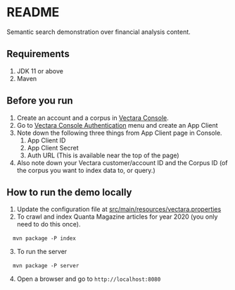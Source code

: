 # README

Semantic search demonstration over financial analysis content.

## Requirements
1. JDK 11 or above
2. Maven

## Before you run
1. Create an account and a corpus in [Vectara Console](https://console.vectara.com).
2. Go to [Vectara Console Authentication](https://console.vectara.com/console/authentication) menu
   and create an App Client
3. Note down the following three things from App Client page in Console.
    1. App Client ID
    2. App Client Secret
    3. Auth URL (This is available near the top of the page)
4. Also note down your Vectara customer/account ID and the Corpus ID (of the corpus you want to
   index data to, or query.)

## How to run the demo locally
1. Update the configuration file at [src/main/resources/vectara.properties](src/main/resources/vectara.properties)
2. To crawl and index Quanta Magazine articles for year 2020 (you only need to do this once).

&emsp;`mvn package -P index`

3. To run the server

&emsp;`mvn package -P server`

4. Open a browser and go to `http://localhost:8080`


